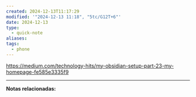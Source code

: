 ```yaml
---
created: 2024-12-13T11:17:29
modified: '"2024-12-13 11:18", "5tc/G12T+6"'
date: 2024-12-13
type:
  - quick-note
aliases: 
tags:
  - phone
---
```


https://medium.com/technology-hits/my-obsidian-setup-part-23-my-homepage-fe585e3335f9


--- 
 **Notas relacionadas:**
 